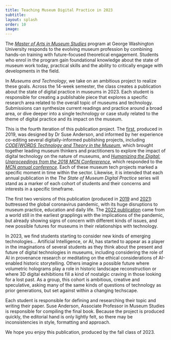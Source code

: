 ```yaml
---
title: Teaching Museum Digital Practice in 2023
subtitle: 
layout: splash
order: 10
image: 
---
```


The [*Master of Arts in Museum Studies*](https://corcoran.gwu.edu/museum-studies) program at George Washington University responds to the evolving museum profession by combining hands-on training with future-focused theoretical engagement. Students who enrol in the program gain foundational knowledge about the state of museum work today, practical skills and the ability to critically engage with developments in the field.

In *Museums and Technology*, we take on an ambitious project to realize these goals. Across the 14-week semester, the class creates a publication about the state of digital practice in museums in 2023. Each student is responsible for creating a  publishable piece that explores a specific research area related to the overall topic of museums and  technology. Submissions can synthesize current readings and practice around a broad area, or dive deeper into a single technology or case study related to the theme of digital practice and its impact on the museum.

This is the fourth iteration of this publication project. The [first](https://ad-hoc-museum-collective.github.io/GWU-museum-digital-practice-2019/), produced in 2019, was designed by Dr Suse Anderson, and informed by her experience co-editing several digitally-informed publishing projects, including [*CODE|WORDS Technology and Theory in the Museum*](https://medium.com/code-words-technology-and-theory-in-the-museum), which brought together leading museum thinkers and practitioners to explore the impact of digital technology on the nature of museums, and [*Humanizing the Digital: Unproceedings from the 2018 MCN Confererence*](https://ad-hoc-museum-collective.github.io/humanizing-the-digital/), which responded to the [*MCN annual conference*](http://mcn.edu). Each of these museum tech projects marked a specific moment in time within the sector. Likewise, it is intended that each annual publication in the *The State of Museum Digital Practice* series will stand as a marker of each cohort of students and their concerns and interests in a specific timeframe. 

The first two versions of this publication (produced in [2019](https://ad-hoc-museum-collective.github.io/GWU-museum-digital-practice-2019/) and [2021](https://ad-hoc-museum-collective.github.io/Museum-Digital-Practice-2021/)) buttressed the global coronavirus pandemic, with its huge disruptions to museum practice, education and daily life. The [2022 publication](https://gwu-museum-studies.github.io/Museum-Digital-Practice-2022/) came from a world still in the earliest grapplings with the implications of the pandemic, but already showing signs of concern with different kinds of issues, and new possible futures for museums in their relationships with technology. 

In 2023, we find students starting to consider new kinds of emerging technologies... Artificial Intelligence, or AI, has started to appear as a player in the imaginations of several students as they think about the present and future of digital technologies in museums, including considering the role of AI in provenance research or meditating on the ethical considerations of AI-enabled historic storytelling. Others imagine a possible future where volumetric holograms play a role in historic landscape reconstruction or where 3D digital exhibitions fill a kind of nostalgic craving in those looking for a lost past. As a group, this cohort is ambitious, creative and speculative, asking many of the same kinds of questions of technology as prior generations, but set against within a changing techscape. 

Each student is responsible for defining and researching their topic and writing their paper. Suse Anderson, Associate Professor in Museum Studies is responsible for compiling the final book. Because the project is produced quickly, the editorial hand is only lightly felt, so there may be inconsistencies in style, formatting and approach.

We hope you enjoy this publication, produced by the fall class of 2023.